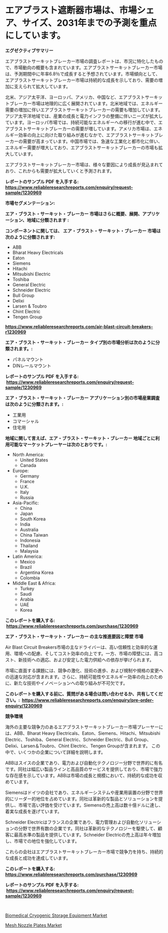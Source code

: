 <p><h1>エアブラスト遮断器市場は、市場シェア、サイズ、2031年までの予測を重点にしています。</h1></p><p><strong>エグゼクティブサマリー</strong></p>
<p><p>エアブラストサーキットブレーカー市場の調査レポートは、市況に特化したもので、市場動向の概要も含まれています。エアブラストサーキットブレーカー市場は、予測期間中に年率6.8％で成長すると予想されています。市場傾向として、エアブラストサーキットブレーカー市場は持続的な成長を示しており、需要の増加に支えられて拡大しています。</p><p>北米、アジア太平洋、ヨーロッパ、アメリカ、中国など、エアブラストサーキットブレーカー市場は地理的に広く展開されています。北米地域では、エネルギー需要の増加に伴いエアブラストサーキットブレーカーの需要も増加しています。アジア太平洋地域では、産業の成長と電力インフラの整備に伴いニーズが拡大しています。ヨーロッパ市場では、持続可能なエネルギーへの移行が進む中で、エアブラストサーキットブレーカーの需要が増しています。アメリカ市場は、エネルギー効率の向上に向けた取り組みが進むなかで、エアブラストサーキットブレーカーの需要が高まっています。中国市場では、急速な工業化と都市化に伴い、エネルギー需要が増大しており、エアブラストサーキットブレーカーの市場も拡大しています。</p><p>エアブラストサーキットブレーカー市場は、様々な要因により成長が見込まれており、これからも需要が拡大していくと予測されます。</p></p>
<p><strong>レポートのサンプル PDF を入手する: <a href="https://www.reliableresearchreports.com/enquiry/request-sample/1230969">https://www.reliableresearchreports.com/enquiry/request-sample/1230969</a></strong></p>
<p><strong>市場セグメンテーション:</strong></p>
<p><strong> エア・ブラスト・サーキット・ブレーカー 市場はさらに概要、展開、アプリケーション、地域に分類されます :</strong></p>
<p><strong>コンポーネントに関しては、 エア・ブラスト・サーキット・ブレーカー 市場は次のように分類されます: &nbsp;</strong></p>
<p><ul><li>ABB</li><li>Bharat Heavy Electricals</li><li>Eaton</li><li>Siemens</li><li>Hitachi</li><li>Mitsubishi Electric</li><li>Toshiba</li><li>General Electric</li><li>Schneider Electric</li><li>Bull Group</li><li>Delixi</li><li>Larsen & Toubro</li><li>Chint Electric</li><li>Tengen Group</li></ul></p>
<p><strong><a href="https://www.reliableresearchreports.com/air-blast-circuit-breakers-r1230969">https://www.reliableresearchreports.com/air-blast-circuit-breakers-r1230969</a></strong></p>
<p><strong> エア・ブラスト・サーキット・ブレーカー タイプ別の市場分析は次のように分類されます。:</strong></p>
<p><ul><li>パネルマウント</li><li>DINレールマウント</li></ul></p>
<p><strong>レポートのサンプル PDF を入手する: &nbsp;<a href="https://www.reliableresearchreports.com/enquiry/request-sample/1230969">https://www.reliableresearchreports.com/enquiry/request-sample/1230969</a></strong></p>
<p><strong> エア・ブラスト・サーキット・ブレーカー アプリケーション別の市場産業調査は次のように分類されます。:</strong></p>
<p><ul><li>工業用</li><li>コマーシャル</li><li>住宅用</li></ul></p>
<p><strong>地域に関して言えば、エア・ブラスト・サーキット・ブレーカー 地域ごとに利用可能なマーケットプレーヤーは次のとおりです。:</strong></p>
<p><ul>
    <li>
        North America:
        <ul>
            <li>United States</li>
            <li>Canada</li>
        </ul>
    </li>
    <li>
        Europe:
        <ul>
            <li>Germany</li>
            <li>France</li>
            <li>U.K.</li>
            <li>Italy</li>
            <li>Russia</li>
        </ul>
    </li>
    <li>
        Asia-Pacific:
        <ul>
            <li>China</li>
            <li>Japan</li>
            <li>South Korea</li>
            <li>India</li>
            <li>Australia</li>
            <li>China Taiwan</li>
            <li>Indonesia</li>
            <li>Thailand</li>
            <li>Malaysia</li>
        </ul>
    </li>
    <li>
        Latin America:
        <ul>
            <li>Mexico</li>
            <li>Brazil</li>
            <li>Argentina Korea</li>
            <li>Colombia</li>
        </ul>
    </li>
    <li>
        Middle East & Africa:
        <ul>
            <li>Turkey</li>
            <li>Saudi</li>
            <li>Arabia</li>
            <li>UAE</li>
            <li>Korea</li>
        </ul>
    </li>
    </ul></p>
<p><strong>このレポートを購入する: &nbsp;<a href="https://www.reliableresearchreports.com/purchase/1230969">https://www.reliableresearchreports.com/purchase/1230969</a></strong></p>
<p><strong>エア・ブラスト・サーキット・ブレーカー の主な推進要因と障壁 市場</strong></p>
<p><p>Air Blast Circuit Breakers市場の主なドライバーは、高い信頼性と効率的な運用、環境への配慮、そしてコスト効率の向上です。一方、市場の障壁には、高コスト、新技術への適応、および安定した電力供給への依存が挙げられます。</p><p>市場に直面する課題には、競争の激化、技術の進歩、および規制や規格の変更への迅速な対応が含まれます。さらに、持続可能性やエネルギー効率の向上のために、新たな技術やイノベーションへの取り組みが不可欠です。</p></p>
<p><strong>このレポートを購入する前に、質問がある場合は問い合わせるか、共有してください。:&nbsp; <a href="https://www.reliableresearchreports.com/enquiry/pre-order-enquiry/1230969">https://www.reliableresearchreports.com/enquiry/pre-order-enquiry/1230969</a></strong></p>
<p><strong>競争環境</strong></p>
<p><p>海外の主要な競争力のあるエアブラストサーキットブレーカー市場プレーヤーには、ABB、Bharat Heavy Electricals、Eaton、Siemens、Hitachi、Mitsubishi Electric、Toshiba、General Electric、Schneider Electric、Bull Group、Delixi、Larsen＆Toubro、Chint Electric、Tengen Groupが含まれます。 この中で、いくつかの企業について詳細を説明します。</p><p>ABBはスイスの企業であり、電力および自動化テクノロジー分野で世界的に有名です。同社は幅広い製品ラインと高品質のサービスを提供しており、市場で強力な存在感を示しています。ABBは市場の成長と規模において、持続的な成功を収めています。</p><p>Siemensはドイツの会社であり、エネルギーシステムや産業用装置の分野で世界的にリーダー的地位を占めています。同社は革新的な製品とソリューションを提供し、市場で高い評価を受けています。Siemensの売上高は数十億ドルに達し、着実な成長を遂げています。</p><p>Schneider Electricはフランスの企業であり、電力管理および自動化ソリューションの分野で世界有数の企業です。同社は革新的なテクノロジーを駆使して、顧客に最高水準の製品を提供しています。Schneider Electricの売上高は年々増加し、市場での地位を強化しています。</p><p>これらの会社はエアブラストサーキットブレーカー市場で競争力を持ち、持続的な成長と成功を達成しています。</p></p>
<p><strong>このレポートを購入する: &nbsp; <a href="https://www.reliableresearchreports.com/purchase/1230969">https://www.reliableresearchreports.com/purchase/1230969</a></strong></p>
<p><strong>レポートのサンプル PDF を入手する: &nbsp;<a href="https://www.reliableresearchreports.com/enquiry/request-sample/1230969">https://www.reliableresearchreports.com/enquiry/request-sample/1230969</a></strong><strong></strong></p>
<p>&nbsp;</p>
<p><p><a href="https://github.com/Sinjinluong3e0awx2m195k76/Market-Research-Report-List-2/blob/main/biomedical-cryogenic-storage-equipment-market.md">Biomedical Cryogenic Storage Equipment Market</a></p><p><a href="https://eight-handstand-8fb.notion.site/Mesh-Nozzle-Plates-Market-Size-Market-Outlook-and-Market-Forecast-2024-to-2031-cc1585c65989468c8483663c21d6c71c">Mesh Nozzle Plates Market</a></p></p>